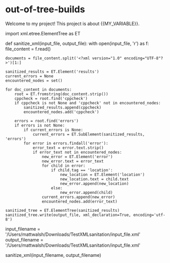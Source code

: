 # out-of-tree-builds

Welcome to my project! This project is about {{MY_VARIABLE}}.

import xml.etree.ElementTree as ET

def sanitize_xml(input_file, output_file):
    with open(input_file, 'r') as f:
        file_content = f.read()

    documents = file_content.split('<?xml version="1.0" encoding="UTF-8"?>')[1:]

    sanitized_results = ET.Element('results')
    current_errors = None
    encountered_nodes = set()

    for doc_content in documents:
        root = ET.fromstring(doc_content.strip())
        cppcheck = root.find('cppcheck')
        if cppcheck is not None and 'cppcheck' not in encountered_nodes:
            sanitized_results.append(cppcheck)
            encountered_nodes.add('cppcheck')
        
        errors = root.find('errors')
        if errors is not None:
            if current_errors is None:
                current_errors = ET.SubElement(sanitized_results, 'errors')
            for error in errors.findall('error'):
                error_text = error.text.strip()
                if error_text not in encountered_nodes:
                    new_error = ET.Element('error')
                    new_error.text = error_text
                    for child in error:
                        if child.tag == 'location':
                            new_location = ET.Element('location')
                            new_location.text = child.text
                            new_error.append(new_location)
                        else:
                            new_error.append(child)
                    current_errors.append(new_error)
                    encountered_nodes.add(error_text)

    sanitized_tree = ET.ElementTree(sanitized_results)
    sanitized_tree.write(output_file, xml_declaration=True, encoding='utf-8')

input_filename = '/Users/mattwalsh/Downloads/TestXMLsanitation/input_file.xml'
output_filename = '/Users/mattwalsh/Downloads/TestXMLsanitation/input_file.xml'

sanitize_xml(input_filename, output_filename)

